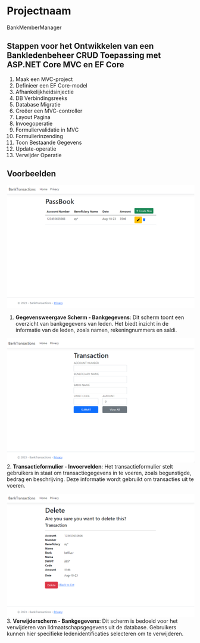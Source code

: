 # Projectnaam

BankMemberManager

## Stappen voor het Ontwikkelen van een Bankledenbeheer CRUD Toepassing met ASP.NET Core MVC en EF Core

1. Maak een MVC-project
2. Definieer een EF Core-model
3. Afhankelijkheidsinjectie
4. DB Verbindingsreeks
5. Database Migratie
6. Creëer een MVC-controller
7. Layout Pagina
8. Invoegoperatie
9. Formuliervalidatie in MVC
10. Formulierinzending
11. Toon Bestaande Gegevens
12. Update-operatie
13. Verwijder Operatie

## Voorbeelden

![Voorbeeldafbeelding 1](Images/DataScherm-Bankgegevens.png)
1. **Gegevensweergave Scherm - Bankgegevens**: Dit scherm toont een overzicht van bankgegevens van leden. Het biedt inzicht in de informatie van de leden, zoals namen, rekeningnummers en saldi.

![Voorbeeldafbeelding 2](Images/Form-Transaction-Inputs.png)
2. **Transactieformulier - Invoervelden**: Het transactieformulier stelt gebruikers in staat om transactiegegevens in te voeren, zoals begunstigde, bedrag en beschrijving. Deze informatie wordt gebruikt om transacties uit te voeren.

![Voorbeeldafbeelding 3](Images/VerwijderScherm-Bankgegevens.png)
3. **Verwijderscherm - Bankgegevens**: Dit scherm is bedoeld voor het verwijderen van lidmaatschapsgegevens uit de database. Gebruikers kunnen hier specifieke ledenidentificaties selecteren om te verwijderen.


